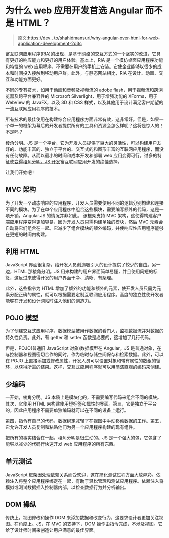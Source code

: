 # 为什么 web 应用开发首选 Angular 而不是 HTML？

> 原文:[https://dev . to/shahidmansuri/why-angular-over-html-for-web-application-development-2o3c](https://dev.to/shahidmansuri/why-angular-is-preferred-over-html-for-web-application-development-2o3c)

富互联网应用程序(RIA)的出现，是基于网络的交互方式的一个坚实的改进，它具有更好的响应能力和更好的用户体验。基本上，RIA 是一个模仿桌面应用程序功能和特性的 web 应用程序，不需要在用户的手机上安装。它使企业能够以很少的成本和时间投入接触到移动用户群。此外，与静态网站相比，RIA 在设计、动画、交互和功能方面更好。

不同的专有技术，如用于动画和音频及视频流的 adobe flash，用于视频流和跨浏览器及跨平台兼容性的 Microsoft Silverlight，用于增强功能的 XForms，用于 WebView 的 JavaFX，以及 3D 和 CSS 样式，以及其他用于设计满足客户期望的一流互联网应用程序的技术。

所有技术的最佳使用在构建综合应用程序方面非常有效，这非常好。但是，如果一个单一的框架为幕后的开发者提供所有的工具和资源会怎么样呢？这将是惊人的！不是吗？

棱角分明。JS 是一个平台，它为开发人员提供了巨大的灵活性，可以构建用户友好的、功能丰富的、独立于平台的、交互式的和图形丰富的互联网应用程序，而没有任何故障。从而以最小的时间和成本开发和部署 web 应用变得可行。过多的特征使[变得棱角分明。JS 开发](https://www.peerbits.com/blog/reasons-behind-growing-popularity-of-angularjs.html)富互联网应用开发的绝佳选择。

让我们开始吧！

## MVC 架构

为了开发一个动态响应的应用程序，开发人员需要使用不同的逻辑分别构建和连接不同的模块。为了在单个应用程序中组合这些模块，需要编写额外的代码，这是一项开销。Angular.JS 的情况并非如此。
该框架支持 MVC 架构，这使得构建客户端应用程序变得更加容易，因为开发人员只需构建单独的模块，然后 MVC 元素会自动将它们组合在一起。它减少了组合模块的额外编码，并使响应性应用程序能够在更短的时间内构建。

## 利用 HTML

JavaScript 界面很复杂，给开发人员创造吸引人的设计提供了较少的自由。另一边，HTML 那棱角分明。JS 用来构建的用户界面简单易懂，并且使用简短的标签，这反过来使得开发的用户界面干净、清晰、有条理。

此外，这些指令为 HTML 增加了额外的功能和额外的元素，使开发人员只需为元素分配正确的属性，就可以根据需要定制互联网应用程序。高度的独立性使开发者能够在开发和设计网站时注入他们的创造力。

## POJO 模型

为了创建交互式应用程序，数据模型被用作数据的看门人，监视数据流并对数据的持久性负责。此外，有 getter 和 setter 函数是必要的，这增加了几行代码。

但是，POJO(普通旧 JavaScript 对象)数据模型在 Angular。JS 是普通对象，在与控制器和视图密切合作的同时，作为临时存储空间保存和检索数据。此外，可以在 POJO 上直接添加或修改属性，开发人员可以设置对象和带有属性的数组的循环，以获得所需的结果。这样，交互式应用程序就可以用简洁直观的编码来创建。

## 少编码

一开始，棱角分明。JS 本质上是模块化的，不需要编写代码来组合不同的模块。其次，它使用 HTML 来构建使用短标签和属性的界面。第三，它是独立于平台的，因此应用程序不需要单独编码就可以在不同的设备上运行。

第四，指令有自己的代码，数据绑定减轻了在视图中手动移动数据的工作。第五，它允许开发人员复制和粘贴他们为另一个应用程序构建的现有组件。

把所有的事实结合在一起，棱角分明是很生动的。JS 是一个强大的包，它包含了能够以减少的代码行快速开发 web 应用程序的所有东西。

## 单元测试

JavaScript 框架因处理依赖关系而受欢迎，这在简化测试过程方面大放异彩。依赖注入将整个应用程序绑定在一起，有助于轻松管理和测试应用程序。依赖注入将模拟或测试数据插入控制器内部，以检查数据行为并分析输出。

## DOM 操纵

传统上，视图修改和操作 DOM 来添加数据和改变行为，这要求设计者更加关注视图。在角度上。JS，在 MVC 的支持下，DOM 操作由指令完成，不涉及视图。它给了设计师时间来创造让用户满意的最佳界面。